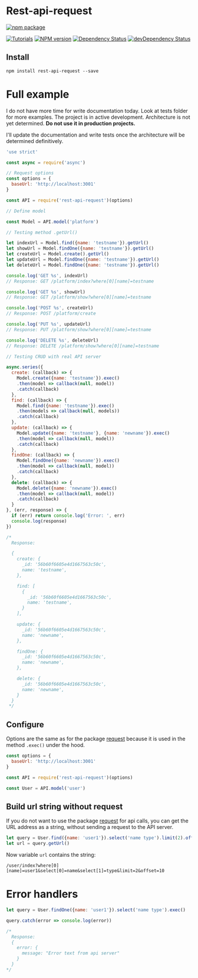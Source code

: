 # Rest-api-request


[![npm package](https://nodei.co/npm/rest-api-request.png?downloads=true&downloadRank=true&stars=true)](https://nodei.co/npm/rest-api-request/)

[![Tutorials](https://img.shields.io/badge/tutorials-999%2B-brightgreen.svg)](https://libtuts.com/npm/rest-api-request)
[![NPM version](http://img.shields.io/npm/v/rest-api-request.svg)](https://www.npmjs.org/package/rest-api-request)
[![Dependency Status](https://david-dm.org/kulakowka/rest-api-request.svg)](https://david-dm.org/kulakowka/rest-api-request)
[![devDependency Status](https://david-dm.org/kulakowka/rest-api-request/dev-status.svg)](https://david-dm.org/kulakowka/tracer#info=devDependencies)


## Install

```
npm install rest-api-request --save
```

# Full example

I do not have more time for write documentation today. Look at tests folder for more examples. 
The project is in active development. 
Architecture is not yet determined. 
**Do not use it in production projects.**

I'll update the documentation and write tests once the architecture will be determined definitively.


```javascript
'use strict'

const async = require('async')

// Request options
const options = {
  baseUrl: 'http://localhost:3001'
}

const API = require('rest-api-request')(options)

// Define model

const Model = API.model('platform')

// Testing method .getUrl()

let indexUrl = Model.find({name: 'testname'}).getUrl()
let showUrl = Model.findOne({name: 'testname'}).getUrl()
let createUrl = Model.create().getUrl()
let updateUrl = Model.findOne({name: 'testname'}).getUrl()
let deleteUrl = Model.findOne({name: 'testname'}).getUrl()

console.log('GET %s', indexUrl)
// Response: GET /platform/index?where[0][name]=testname

console.log('GET %s', showUrl)
// Response: GET /platform/show?where[0][name]=testname

console.log('POST %s', createUrl)
// Response: POST /platform/create

console.log('PUT %s', updateUrl)
// Response: PUT /platform/show?where[0][name]=testname

console.log('DELETE %s', deleteUrl)
// Response: DELETE /platform/show?where[0][name]=testname

// Testing CRUD with real API server

async.series({
  create: (callback) => {
    Model.create({name: 'testname'}).exec()
    .then(model => callback(null, model))
    .catch(callback)
  },
  find: (callback) => {
    Model.find({name: 'testname'}).exec()
    .then(models => callback(null, models))
    .catch(callback)
  },
  update: (callback) => {
    Model.update({name: 'testname'}, {name: 'newname'}).exec()
    .then(model => callback(null, model))
    .catch(callback)
  },
  findOne: (callback) => {
    Model.findOne({name: 'newname'}).exec()
    .then(model => callback(null, model))
    .catch(callback)
  },
  delete: (callback) => {
    Model.delete({name: 'newname'}).exec()
    .then(model => callback(null, model))
    .catch(callback)
  }
}, (err, response) => {
  if (err) return console.log('Error: ', err)
  console.log(response)
})

/*
  Response:

  {
    create: {
      _id: '56b60f6605e4d1667563c50c',
      name: 'testname',
    },

    find: [
      {
        _id: '56b60f6605e4d1667563c50c',
        name: 'testname',
      }
    ],

    update: {
      _id: '56b60f6605e4d1667563c50c',
      name: 'newname',
    },

    findOne: {
      _id: '56b60f6605e4d1667563c50c',
      name: 'newname',
    },

    delete: {
      _id: '56b60f6605e4d1667563c50c',
      name: 'newname',
    }
  }
 */
```

## Configure

Options are the same as for the package [request](https://www.npmjs.com/package/request#requestoptions-callback) because it is used in the method `.exec()` under the hood.

```javascript
const options = {
  baseUrl: 'http://localhost:3001'
}

const API = require('rest-api-request')(options)

const User = API.model('user')
```

## Build url string without request

If you do not want to use the package [request](https://www.npmjs.com/package/request#requestoptions-callback) for api calls, you can get the URL address as a string, without sending a request to the API server.

``` javascript
let query = User.find({name: 'user1'}).select('name type').limit(2).offset(10)
let url = query.getUrl()
```

Now variable `url` contains the string:

```
/user/index?where[0][name]=user1&select[0]=name&select[1]=type&limit=2&offset=10
```


# Error handlers

```javascript
let query = User.findOne({name: 'user1'}).select('name type').exec()

query.catch(error => console.log(error))

/* 
  Response:
  { 
    error: { 
      message: "Error text from api server" 
    } 
  }
*/
```
